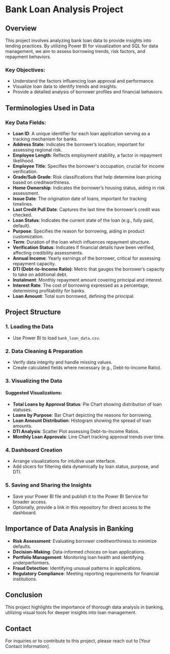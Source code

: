 
# Bank Loan Analysis Project

## Overview
This project involves analyzing bank loan data to provide insights into lending practices. By utilizing Power BI for visualization and SQL for data management, we aim to assess borrowing trends, risk factors, and repayment behaviors.

### Key Objectives:
- Understand the factors influencing loan approval and performance.
- Visualize loan data to identify trends and insights.
- Provide a detailed analysis of borrower profiles and financial behaviors.

## Terminologies Used in Data
### Key Data Fields:
- **Loan ID**: A unique identifier for each loan application serving as a tracking mechanism for banks.
- **Address State**: Indicates the borrower’s location; important for assessing regional risk.
- **Employee Length**: Reflects employment stability, a factor in repayment likelihood.
- **Employee Title**: Specifies the borrower's occupation, crucial for income verification.
- **Grade/Sub Grade**: Risk classifications that help determine loan pricing based on creditworthiness.
- **Home Ownership**: Indicates the borrower’s housing status, aiding in risk assessment.
- **Issue Date**: The origination date of loans, important for tracking timelines.
- **Last Credit Pull Date**: Captures the last time the borrower’s credit was checked.
- **Loan Status**: Indicates the current state of the loan (e.g., fully paid, default).
- **Purpose**: Specifies the reason for borrowing, aiding in product customization.
- **Term**: Duration of the loan which influences repayment structure.
- **Verification Status**: Indicates if financial details have been verified, affecting credibility assessments.
- **Annual Income**: Yearly earnings of the borrower, critical for assessing repayment capacity.
- **DTI (Debt-to-Income Ratio)**: Metric that gauges the borrower’s capacity to take on additional debt.
- **Instalment**: Monthly repayment amount covering principal and interest.
- **Interest Rate**: The cost of borrowing expressed as a percentage, determining profitability for banks.
- **Loan Amount**: Total sum borrowed, defining the principal.

## Project Structure
### 1. Loading the Data
- Use Power BI to load `bank_loan_data.csv`.

### 2. Data Cleaning & Preparation
- Verify data integrity and handle missing values.
- Create calculated fields where necessary (e.g., Debt-to-Income Ratio).

### 3. Visualizing the Data
#### Suggested Visualizations:
- **Total Loans by Approval Status**: Pie Chart showing distribution of loan statuses.
- **Loans by Purpose**: Bar Chart depicting the reasons for borrowing.
- **Loan Amount Distribution**: Histogram showing the spread of loan amounts.
- **DTI Analysis**: Scatter Plot assessing Debt-to-Income Ratios.
- **Monthly Loan Approvals**: Line Chart tracking approval trends over time.

### 4. Dashboard Creation
- Arrange visualizations for intuitive user interface.
- Add slicers for filtering data dynamically by loan status, purpose, and DTI.

### 5. Saving and Sharing the Insights
- Save your Power BI file and publish it to the Power BI Service for broader access.
- Optionally, provide a link in this repository for direct access to the dashboard.

## Importance of Data Analysis in Banking
- **Risk Assessment**: Evaluating borrower creditworthiness to minimize defaults.
- **Decision-Making**: Data-informed choices on loan applications.
- **Portfolio Management**: Monitoring loan health and identifying underperformers.
- **Fraud Detection**: Identifying unusual patterns in applications.
- **Regulatory Compliance**: Meeting reporting requirements for financial institutions.

## Conclusion
This project highlights the importance of thorough data analysis in banking, utilizing visual tools for deeper insights into loan management. 

## Contact
For inquiries or to contribute to this project, please reach out to [Your Contact Information].

